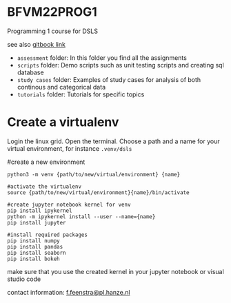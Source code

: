# BFVM22PROG1

Programming 1 course for DSLS

see also <a href ="https://fennaf.gitbook.io/bfvm22prog1/">gitbook link</a>

- `assessment` folder: In this folder you find all the assignments
- `scripts` folder: Demo scripts such as unit testing scripts and creating sql database
- `study cases` folder: Examples of study cases for analysis of both continous and categorical data
- `tutorials` folder: Tutorials for specific topics


# Create a virtualenv
Login the linux grid. Open the terminal. Choose a path and a name for your virtual environment, for instance `.venv/dsls`

#create a new environment
```
python3 -m venv {path/to/new/virtual/environment} {name}

#activate the virtualenv
source {path/to/new/virtual/environment}{name}/bin/activate 

#create jupyter notebook kernel for venv
pip install ipykernel
python -m ipykernel install --user --name={name}
pip install jupyter

#install required packages
pip install numpy
pip install pandas
pip install seaborn
pip install bokeh
```

make sure that you use the created kernel in your jupyter notebook or visual studio code

contact information: f.feenstra@pl.hanze.nl
